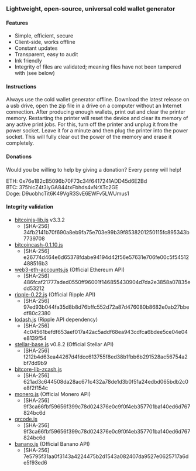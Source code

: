 ### Lightweight, open-source, universal cold wallet generator

#### Features
* Simple, efficient, secure
* Client-side, works offline
* Constant updates
* Transparent, easy to audit
* Ink friendly
* Integrity of files are validated; meaning files have not been tampered with (see below)

#### Instructions

Always use the cold wallet generator offline. Download the latest release on a usb drive, open the zip file in a drive on a computer without an Internet connection. After producing enough wallets, print out and clear the printer memory. Restarting the printer will reset the device and clear its memory of any active print jobs. For this, turn off the printer and unplug it from the power socket. Leave it for a minute and then plug the printer into the power socket. This will fully clear out the power of the memory and erase it completely.

#### Donations

Would you be willing to help by giving a donation? Every penny will help!  

ETH: 0x76e1B2cB5096b70F73c34f6417241ADD45d6E2Bd  
BTC: 375hicZ4t3iyGA844txFbhds4vNrXTc2GE  
Doge: D9uobhcTit6K49VgR3SvE6EWFv5LWUmus1  


#### Integrity validation
* [bitcoinjs-lib.js](https://github.com/bitcoinjs/bitcoinjs-lib) v3.3.2
	* [SHA-256] 34fb2141b70f690a8eb9fa75e703e99b39f8538201250115fc895343b7739708
* [bitcoincash-0.1.10.js](https://github.com/bitcoincashjs/bitcoincashjs)
	* [SHA-256] e26774d464e6d65378fdabe94194d42f56e57631e706fe00c5f54512488516b3
* [web3-eth-accounts.js](https://github.com/ethereum/web3.js) (Official Ethereum API)
	* [SHA-256] 486fcaf21777aded0550ff96001f146855430904d7da2e3858a07835edd53212
* [ripple-0.22.js](https://github.com/ripple/ripple-lib/releases) (Official Ripple API)
	* [SHA-256] 97ed93b044fa35d8b8d76bffc552d72a87d476080b8682e0ab27bbedf80c2380
* [lodash.js](https://github.com/lodash/lodash) (Ripple API dependency)
	* [SHA-256] 4c04561befdf653aef017a42ac5addf68ea943cdfca6bdee5ce04e04e8139f54
* [stellar-base.js](https://github.com/stellar/bower-js-stellar-base) v0.8.2 (Official Stellar API)
	* [SHA-256] f212b4d63ea44267d4fdcc613755f8ed38b1fbb6b291528ac56754a2bf7dd9b9
* [bitcore-lib-zcash.js](https://github.com/bitmex/zcash-bitcore-lib)
	* [SHA-256] 621ad3c644508da28ac671c432a78de1d3b0f51a24edbd065bdb2c0e8f2f154c
* [monero.js](https://github.com/monero-project/monero) (Official Monero API)
	* [SHA-256] 9f3ca66fbf59656f399c78d024376e0c9f0f4eb357701ba140ed6d767824bc6d
* [qrcode.js](https://github.com/davidshimjs/qrcodejs)
	* [SHA-256] 9f3ca66fbf59656f399c78d024376e0c9f0f4eb357701ba140ed6d767824bc6d
* [banano.js](https://github.com/BananoCoin/bananojs) (Official Banano API)
	* [SHA-256] 7e5795f31aa0f3143a4224475b2d1543a082407da9527e0625717a6de5f93ed6
